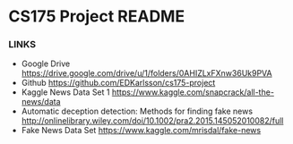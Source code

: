 # CS175 Project README

### LINKS
- Google Drive	https://drive.google.com/drive/u/1/folders/0AHIZLxFXnw36Uk9PVA
- Github	https://github.com/EDKarlsson/cs175-project
- Kaggle News Data Set 1	https://www.kaggle.com/snapcrack/all-the-news/data
- Automatic deception detection: Methods for finding fake news	http://onlinelibrary.wiley.com/doi/10.1002/pra2.2015.145052010082/full
- Fake News Data Set	https://www.kaggle.com/mrisdal/fake-news